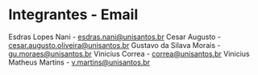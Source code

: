 # Integrantes - Email

Esdras Lopes Nani - esdras.nani@unisantos.br
Cesar Augusto - cesar.augusto.oliveira@unisantos.br
Gustavo da Silava Morais - gu.moraes@unisantos.br
Vinicius Correa - correa@unisantos.br
Vinicius Matheus Martins - v.martins@unisantos.br

